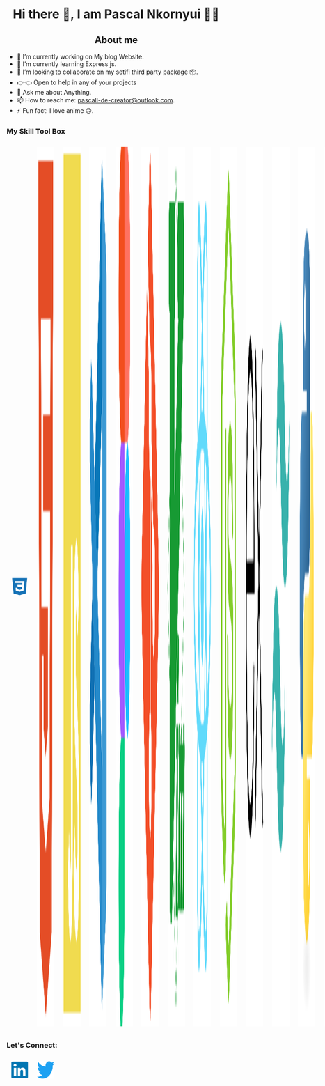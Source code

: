 <h1 align="center">Hi there 👋, I am Pascal Nkornyui 👨‍💻</h1>
<h2 align="center">About me </h2>

- 🔭 I’m currently working on My blog Website.
- 🌱 I’m currently learning Express js.
- 👯 I’m looking to collaborate on my setifi third party package 📦.
- 👉👈 Open to help in any of your projects
- 💬 Ask me about Anything.
- 📫 How to reach me: pascall-de-creator@outlook.com.
- ⚡ Fun fact: I love anime 🙃.


<h3 >My Skill Tool Box</h3>
<div style="display: flex; width: 90%">
  <img style="margin: 1000px 10px" width="40px" src="https://raw.githubusercontent.com/devicons/devicon/master/icons/css3/css3-plain.svg">
  <img style="margin: 10px 10px" width="40px" src="https://raw.githubusercontent.com/devicons/devicon/master/icons/html5/html5-plain.svg">
  <img style="margin: 10px 10px" width="40px" src="https://raw.githubusercontent.com/devicons/devicon/master/icons/javascript/javascript-plain.svg">
  <img style="margin: 10px 10px" width="40px" src="https://raw.githubusercontent.com/devicons/devicon/master/icons/vscode/vscode-original.svg">
  <img style="margin: 10px 10px" width="40px" src="https://raw.githubusercontent.com/devicons/devicon/master/icons/figma/figma-original.svg">
  <img style="margin: 10px 10px" width="40px" src="https://raw.githubusercontent.com/devicons/devicon/master/icons/git/git-plain.svg">
  <img style="margin: 10px 10px" width="40px" src="https://raw.githubusercontent.com/devicons/devicon/master/icons/vim/vim-plain.svg">
  <img style="margin: 10px 10px" width="40px" src="https://raw.githubusercontent.com/devicons/devicon/master/icons/react/react-original.svg">
  <img style="margin: 10px 10px" width="40px" src="https://github.com/devicons/devicon/blob/master/icons/nodejs/nodejs-plain.svg">
  <img style="margin: 10px 10px" width="40px" src="https://github.com/devicons/devicon/blob/master/icons/express/express-original.svg">
  <img style="margin: 10px 10px" width="40px" src="https://github.com/devicons/devicon/blob/master/icons/tailwindcss/tailwindcss-plain.svg">
  <img style="margin: 10px 10px" width="40px" src="https://github.com/devicons/devicon/blob/master/icons/python/python-original.svg">
  <img style="margin: 10px 10px" width="40px" src="https://github.com/devicons/devicon/blob/master/icons/webpack/webpack-original.svg">
  <img style="margin: 10px 10px" width="40px" src="https://github.com/devicons/devicon/blob/master/icons/tailwindcss/tailwindcss-plain.svg">
  <img style="margin: 10px 10px" width="40px" src="https://github.com/devicons/devicon/blob/master/icons/materialui/materialui-plain.svg">
  <img style="margin: 10px 10px" width="40px" src="https://github.com/devicons/devicon/blob/master/icons/jest/jest-plain.svg">
  <img style="margin: 10px 10px" width="40px" src="https://github.com/devicons/devicon/blob/master/icons/bulma/bulma-plain.svg">
  
  
</div>

<h3>Let's Connect:</h3>
<div style="display: flex; width: 90%">
  <a href="https://www.linkedin.com/in/pascall-de-creator-150b73215/"><img style="margin: 10px 10px" width="40px" src="https://github.com/devicons/devicon/blob/master/icons/linkedin/linkedin-original.svg"></a>
   <a href="https://twitter.com/Pascall_creator"><img style="margin: 10px 10px" width="40px" height="40px" src="https://github.com/devicons/devicon/blob/master/icons/twitter/twitter-original.svg"></a>
</div>
